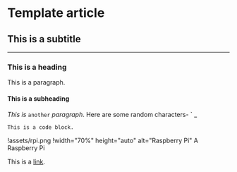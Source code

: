 # Template article
## This is a subtitle
---

### This is a heading

This is a paragraph.

#### This is a subheading

_This_ *is* `another` _paragraph_.
Here are some random characters- \` \_

```
This is a code block.
```

!assets/rpi.png
!width="70%" height="auto" alt="Raspberry Pi"
A Raspberry Pi

This is a [link](https://plootarg.com).
